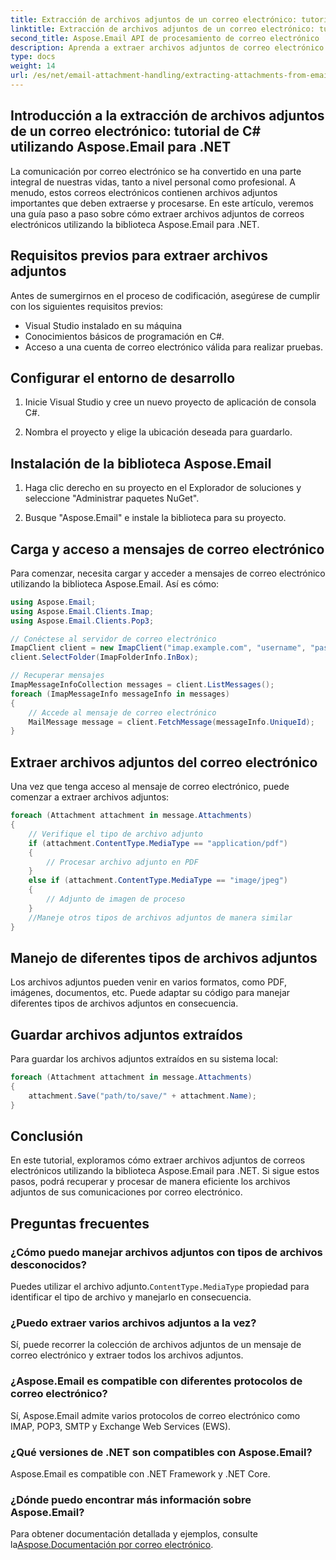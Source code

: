 ```yaml
---
title: Extracción de archivos adjuntos de un correo electrónico: tutorial de C#
linktitle: Extracción de archivos adjuntos de un correo electrónico: tutorial de C#
second_title: Aspose.Email API de procesamiento de correo electrónico .NET
description: Aprenda a extraer archivos adjuntos de correo electrónico paso a paso usando Aspose.Email para .NET. Maneje varios formatos y guarde con facilidad.
type: docs
weight: 14
url: /es/net/email-attachment-handling/extracting-attachments-from-email-csharp-walkthrough/
---
```


## Introducción a la extracción de archivos adjuntos de un correo electrónico: tutorial de C# utilizando Aspose.Email para .NET

La comunicación por correo electrónico se ha convertido en una parte integral de nuestras vidas, tanto a nivel personal como profesional. A menudo, estos correos electrónicos contienen archivos adjuntos importantes que deben extraerse y procesarse. En este artículo, veremos una guía paso a paso sobre cómo extraer archivos adjuntos de correos electrónicos utilizando la biblioteca Aspose.Email para .NET.

## Requisitos previos para extraer archivos adjuntos

Antes de sumergirnos en el proceso de codificación, asegúrese de cumplir con los siguientes requisitos previos:

- Visual Studio instalado en su máquina
- Conocimientos básicos de programación en C#.
- Acceso a una cuenta de correo electrónico válida para realizar pruebas.

## Configurar el entorno de desarrollo

1. Inicie Visual Studio y cree un nuevo proyecto de aplicación de consola C#.

2. Nombra el proyecto y elige la ubicación deseada para guardarlo.

## Instalación de la biblioteca Aspose.Email

1. Haga clic derecho en su proyecto en el Explorador de soluciones y seleccione "Administrar paquetes NuGet".

2. Busque "Aspose.Email" e instale la biblioteca para su proyecto.

## Carga y acceso a mensajes de correo electrónico

Para comenzar, necesita cargar y acceder a mensajes de correo electrónico utilizando la biblioteca Aspose.Email. Así es cómo:

```csharp
using Aspose.Email;
using Aspose.Email.Clients.Imap;
using Aspose.Email.Clients.Pop3;

// Conéctese al servidor de correo electrónico
ImapClient client = new ImapClient("imap.example.com", "username", "password");
client.SelectFolder(ImapFolderInfo.InBox);

// Recuperar mensajes
ImapMessageInfoCollection messages = client.ListMessages();
foreach (ImapMessageInfo messageInfo in messages)
{
    // Accede al mensaje de correo electrónico
    MailMessage message = client.FetchMessage(messageInfo.UniqueId);
}
```

## Extraer archivos adjuntos del correo electrónico

Una vez que tenga acceso al mensaje de correo electrónico, puede comenzar a extraer archivos adjuntos:

```csharp
foreach (Attachment attachment in message.Attachments)
{
    // Verifique el tipo de archivo adjunto
    if (attachment.ContentType.MediaType == "application/pdf")
    {
        // Procesar archivo adjunto en PDF
    }
    else if (attachment.ContentType.MediaType == "image/jpeg")
    {
        // Adjunto de imagen de proceso
    }
    //Maneje otros tipos de archivos adjuntos de manera similar
}
```

## Manejo de diferentes tipos de archivos adjuntos

Los archivos adjuntos pueden venir en varios formatos, como PDF, imágenes, documentos, etc. Puede adaptar su código para manejar diferentes tipos de archivos adjuntos en consecuencia.

## Guardar archivos adjuntos extraídos

Para guardar los archivos adjuntos extraídos en su sistema local:

```csharp
foreach (Attachment attachment in message.Attachments)
{
    attachment.Save("path/to/save/" + attachment.Name);
}
```

## Conclusión

En este tutorial, exploramos cómo extraer archivos adjuntos de correos electrónicos utilizando la biblioteca Aspose.Email para .NET. Si sigue estos pasos, podrá recuperar y procesar de manera eficiente los archivos adjuntos de sus comunicaciones por correo electrónico.

## Preguntas frecuentes

### ¿Cómo puedo manejar archivos adjuntos con tipos de archivos desconocidos?

 Puedes utilizar el archivo adjunto.`ContentType.MediaType` propiedad para identificar el tipo de archivo y manejarlo en consecuencia.

### ¿Puedo extraer varios archivos adjuntos a la vez?

Sí, puede recorrer la colección de archivos adjuntos de un mensaje de correo electrónico y extraer todos los archivos adjuntos.

### ¿Aspose.Email es compatible con diferentes protocolos de correo electrónico?

Sí, Aspose.Email admite varios protocolos de correo electrónico como IMAP, POP3, SMTP y Exchange Web Services (EWS).

### ¿Qué versiones de .NET son compatibles con Aspose.Email?

Aspose.Email es compatible con .NET Framework y .NET Core.

### ¿Dónde puedo encontrar más información sobre Aspose.Email?

 Para obtener documentación detallada y ejemplos, consulte la[Aspose.Documentación por correo electrónico](https://reference.aspose.com/email/net/).